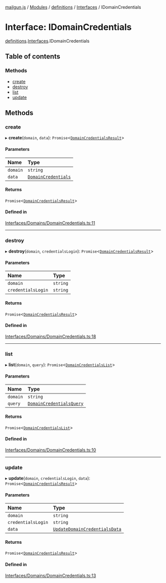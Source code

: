 [mailgun.js](../README.md) / [Modules](../modules.md) / [definitions](../modules/definitions.md) / [Interfaces](../modules/definitions.Interfaces.md) / IDomainCredentials

# Interface: IDomainCredentials

[definitions](../modules/definitions.md).[Interfaces](../modules/definitions.Interfaces.md).IDomainCredentials

## Table of contents

### Methods

- [create](definitions.Interfaces.IDomainCredentials.md#create)
- [destroy](definitions.Interfaces.IDomainCredentials.md#destroy)
- [list](definitions.Interfaces.IDomainCredentials.md#list)
- [update](definitions.Interfaces.IDomainCredentials.md#update)

## Methods

### create

▸ **create**(`domain`, `data`): `Promise`\<[`DomainCredentialsResult`](../modules/definitions.md#domaincredentialsresult)\>

#### Parameters

| Name | Type |
| :------ | :------ |
| `domain` | `string` |
| `data` | [`DomainCredentials`](../modules/definitions.md#domaincredentials) |

#### Returns

`Promise`\<[`DomainCredentialsResult`](../modules/definitions.md#domaincredentialsresult)\>

#### Defined in

[Interfaces/Domains/DomainCredentials.ts:11](https://github.com/mailgun/mailgun.js/blob/aa3958c/lib/Interfaces/Domains/DomainCredentials.ts#L11)

___

### destroy

▸ **destroy**(`domain`, `credentialsLogin`): `Promise`\<[`DomainCredentialsResult`](../modules/definitions.md#domaincredentialsresult)\>

#### Parameters

| Name | Type |
| :------ | :------ |
| `domain` | `string` |
| `credentialsLogin` | `string` |

#### Returns

`Promise`\<[`DomainCredentialsResult`](../modules/definitions.md#domaincredentialsresult)\>

#### Defined in

[Interfaces/Domains/DomainCredentials.ts:18](https://github.com/mailgun/mailgun.js/blob/aa3958c/lib/Interfaces/Domains/DomainCredentials.ts#L18)

___

### list

▸ **list**(`domain`, `query`): `Promise`\<[`DomainCredentialsList`](../modules/definitions.md#domaincredentialslist)\>

#### Parameters

| Name | Type |
| :------ | :------ |
| `domain` | `string` |
| `query` | [`DomainCredentialsQuery`](../modules/definitions.md#domaincredentialsquery) |

#### Returns

`Promise`\<[`DomainCredentialsList`](../modules/definitions.md#domaincredentialslist)\>

#### Defined in

[Interfaces/Domains/DomainCredentials.ts:10](https://github.com/mailgun/mailgun.js/blob/aa3958c/lib/Interfaces/Domains/DomainCredentials.ts#L10)

___

### update

▸ **update**(`domain`, `credentialsLogin`, `data`): `Promise`\<[`DomainCredentialsResult`](../modules/definitions.md#domaincredentialsresult)\>

#### Parameters

| Name | Type |
| :------ | :------ |
| `domain` | `string` |
| `credentialsLogin` | `string` |
| `data` | [`UpdateDomainCredentialsData`](../modules/definitions.md#updatedomaincredentialsdata) |

#### Returns

`Promise`\<[`DomainCredentialsResult`](../modules/definitions.md#domaincredentialsresult)\>

#### Defined in

[Interfaces/Domains/DomainCredentials.ts:13](https://github.com/mailgun/mailgun.js/blob/aa3958c/lib/Interfaces/Domains/DomainCredentials.ts#L13)
